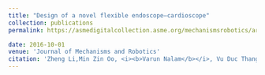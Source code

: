 ```yaml
---
title: "Design of a novel flexible endoscope—cardioscope"
collection: publications
permalink: https://asmedigitalcollection.asme.org/mechanismsrobotics/article-abstract/8/5/051014/383991

date: 2016-10-01
venue: 'Journal of Mechanisms and Robotics'
citation: 'Zheng Li,Min Zin Oo, <i><b>Varun Nalam</b></i>, Vu Duc Thang , Hongliang Ren , Theodor1os Kofidis , Haoyong Yu'
---
```





